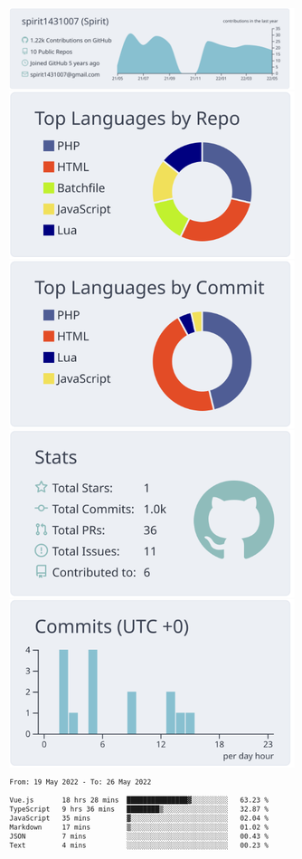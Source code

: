 [![](https://raw.githubusercontent.com/spirit1431007/spirit1431007/master/profile-summary-card-output/nord_bright/0-profile-details.svg)](https://git.io/spiritx)
[![](https://raw.githubusercontent.com/spirit1431007/spirit1431007/master/profile-summary-card-output/nord_bright/1-repos-per-language.svg)](https://git.io/spiritx) [![](https://raw.githubusercontent.com/spirit1431007/spirit1431007/master/profile-summary-card-output/nord_bright/2-most-commit-language.svg)](https://git.io/spiritx)
[![](https://raw.githubusercontent.com/spirit1431007/spirit1431007/master/profile-summary-card-output/nord_bright/3-stats.svg)](https://git.io/spiritx) [![](https://raw.githubusercontent.com/spirit1431007/spirit1431007/master/profile-summary-card-output/nord_bright/4-productive-time.svg)](https://git.io/spiritx)

<!--START_SECTION:waka-->

```text
From: 19 May 2022 - To: 26 May 2022

Vue.js       18 hrs 28 mins  ███████████████▓░░░░░░░░░   63.23 %
TypeScript   9 hrs 36 mins   ████████▒░░░░░░░░░░░░░░░░   32.87 %
JavaScript   35 mins         ▓░░░░░░░░░░░░░░░░░░░░░░░░   02.04 %
Markdown     17 mins         ▒░░░░░░░░░░░░░░░░░░░░░░░░   01.02 %
JSON         7 mins          ░░░░░░░░░░░░░░░░░░░░░░░░░   00.43 %
Text         4 mins          ░░░░░░░░░░░░░░░░░░░░░░░░░   00.23 %
```

<!--END_SECTION:waka-->
